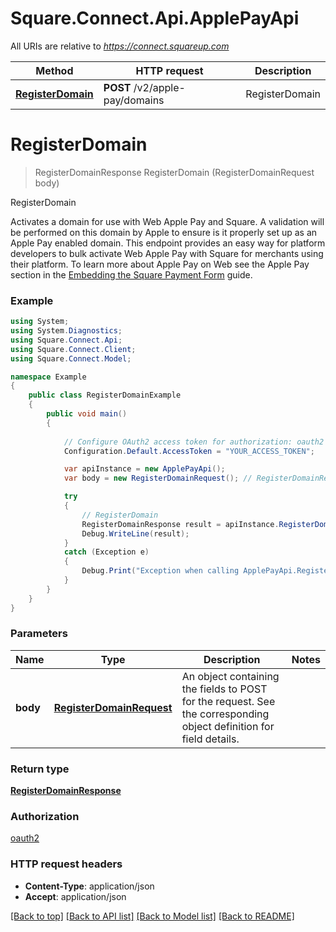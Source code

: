 # Square.Connect.Api.ApplePayApi

All URIs are relative to *https://connect.squareup.com*

Method | HTTP request | Description
------------- | ------------- | -------------
[**RegisterDomain**](ApplePayApi.md#registerdomain) | **POST** /v2/apple-pay/domains | RegisterDomain


<a name="registerdomain"></a>
# **RegisterDomain**
> RegisterDomainResponse RegisterDomain (RegisterDomainRequest body)

RegisterDomain

Activates a domain for use with Web Apple Pay and Square. A validation will be performed on this domain by Apple to ensure is it properly set up as an Apple Pay enabled domain.  This endpoint provides an easy way for platform developers to bulk activate Web Apple Pay with Square for merchants using their platform.  To learn more about Apple Pay on Web see the Apple Pay section in the [Embedding the Square Payment Form](https://docs.connect.squareup.com/articles/adding-payment-form) guide.

### Example
```csharp
using System;
using System.Diagnostics;
using Square.Connect.Api;
using Square.Connect.Client;
using Square.Connect.Model;

namespace Example
{
    public class RegisterDomainExample
    {
        public void main()
        {
            
            // Configure OAuth2 access token for authorization: oauth2
            Configuration.Default.AccessToken = "YOUR_ACCESS_TOKEN";

            var apiInstance = new ApplePayApi();
            var body = new RegisterDomainRequest(); // RegisterDomainRequest | An object containing the fields to POST for the request.  See the corresponding object definition for field details.

            try
            {
                // RegisterDomain
                RegisterDomainResponse result = apiInstance.RegisterDomain(body);
                Debug.WriteLine(result);
            }
            catch (Exception e)
            {
                Debug.Print("Exception when calling ApplePayApi.RegisterDomain: " + e.Message );
            }
        }
    }
}
```

### Parameters

Name | Type | Description  | Notes
------------- | ------------- | ------------- | -------------
 **body** | [**RegisterDomainRequest**](RegisterDomainRequest.md)| An object containing the fields to POST for the request.  See the corresponding object definition for field details. | 

### Return type

[**RegisterDomainResponse**](RegisterDomainResponse.md)

### Authorization

[oauth2](../README.md#oauth2)

### HTTP request headers

 - **Content-Type**: application/json
 - **Accept**: application/json

[[Back to top]](#) [[Back to API list]](../README.md#documentation-for-api-endpoints) [[Back to Model list]](../README.md#documentation-for-models) [[Back to README]](../README.md)


